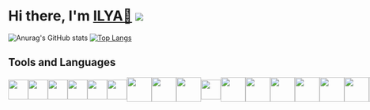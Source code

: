 ## <h1>Hi there, I'm <a href="https://nearcrowd.com/starfish#" target="_blank">ILYA💪</a> ![](https://www.google.com/url?sa=i&url=https%3A%2F%2Fwww.printmag.com%2Fdesign-news%2Fsomeone-just-bought-a-gif-for-half-a-million-dollars%2F&psig=AOvVaw1xZw8Lb5gAxkuJ_wTiY2l-&ust=1669668659724000&source=images&cd=vfe&ved=0CA8QjRxqFwoTCMC5gs2ez_sCFQAAAAAdAAAAABAE)


![Anurag's GitHub stats](https://github-readme-stats.vercel.app/api?username=Ilusha2004&show_icons=true&theme=codeSTACKr)
[![Top Langs](https://github-readme-stats.vercel.app/api/top-langs/?username=Ilusha2004&layout=donut&theme=codeSTACKr)](https://github.com/anuraghazra/github-readme-stats)

<!-- # ![](https://komarev.com/ghpvc/?username=your-github-Ilusha2004) -->

## Tools and Languages
<div style="display: flex; align-items: center;">
<img src="https://cdn.jsdelivr.net/gh/devicons/devicon@latest/icons/java/java-original.svg" height=40/>
<img src="https://cdn.jsdelivr.net/gh/devicons/devicon@latest/icons/flutter/flutter-original.svg" height=40/>
<img src="https://cdn.jsdelivr.net/gh/devicons/devicon@latest/icons/javascript/javascript-original.svg" height=40/>
<img src="https://cdn.jsdelivr.net/gh/devicons/devicon@latest/icons/swift/swift-original.svg" height=40/>
<img src="https://cdn.jsdelivr.net/gh/devicons/devicon@latest/icons/docker/docker-original.svg" height=40/>
<img src="https://cdn.jsdelivr.net/gh/devicons/devicon@latest/icons/blender/blender-original.svg" height=40/>
<img src="https://cdn.jsdelivr.net/gh/devicons/devicon@latest/icons/mysql/mysql-original-wordmark.svg" height=50/>
<img src="https://cdn.jsdelivr.net/gh/devicons/devicon@latest/icons/cplusplus/cplusplus-original.svg" height=50/>
<img src="https://cdn.jsdelivr.net/gh/devicons/devicon@latest/icons/opengl/opengl-original.svg" height=50/>
<img src="https://cdn.jsdelivr.net/gh/devicons/devicon@latest/icons/jupyter/jupyter-original-wordmark.svg" height=40/>
<img src="https://cdn.jsdelivr.net/gh/devicons/devicon@latest/icons/scala/scala-original.svg" height=50/>
<img src="https://cdn.jsdelivr.net/gh/devicons/devicon@latest/icons/photoshop/photoshop-original.svg" height=50/>
<img src="https://cdn.jsdelivr.net/gh/devicons/devicon@latest/icons/react/react-original.svg" height=50/>
<img src="https://cdn.jsdelivr.net/gh/devicons/devicon@latest/icons/python/python-original.svg" height=50/>
<img src="https://cdn.jsdelivr.net/gh/devicons/devicon@latest/icons/azuresqldatabase/azuresqldatabase-original.svg" height=50/>
<img src="https://cdn.jsdelivr.net/gh/devicons/devicon@latest/icons/vscode/vscode-original.svg" height=50/>
<img src="https://cdn.jsdelivr.net/gh/devicons/devicon@latest/icons/git/git-original.svg" height=50/>
<img src="https://cdn.jsdelivr.net/gh/devicons/devicon@latest/icons/github/github-original.svg" height=50/>
<img src="https://cdn.jsdelivr.net/gh/devicons/devicon@latest/icons/apple/apple-original.svg" height=40/>
<div>
